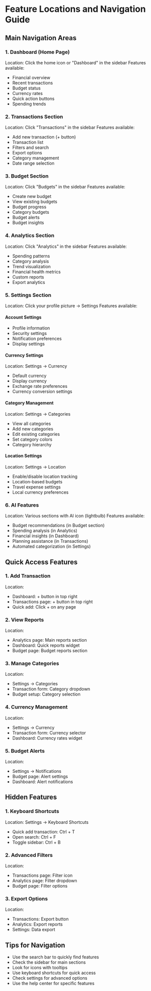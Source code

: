# Feature Locations and Navigation Guide

## Main Navigation Areas

### 1. Dashboard (Home Page)
Location: Click the home icon or "Dashboard" in the sidebar
Features available:
- Financial overview
- Recent transactions
- Budget status
- Currency rates
- Quick action buttons
- Spending trends

### 2. Transactions Section
Location: Click "Transactions" in the sidebar
Features available:
- Add new transaction (+ button)
- Transaction list
- Filters and search
- Export options
- Category management
- Date range selection

### 3. Budget Section
Location: Click "Budgets" in the sidebar
Features available:
- Create new budget
- View existing budgets
- Budget progress
- Category budgets
- Budget alerts
- Budget insights

### 4. Analytics Section
Location: Click "Analytics" in the sidebar
Features available:
- Spending patterns
- Category analysis
- Trend visualization
- Financial health metrics
- Custom reports
- Export analytics

### 5. Settings Section
Location: Click your profile picture → Settings
Features available:
#### Account Settings
- Profile information
- Security settings
- Notification preferences
- Display settings

#### Currency Settings
Location: Settings → Currency
- Default currency
- Display currency
- Exchange rate preferences
- Currency conversion settings

#### Category Management
Location: Settings → Categories
- View all categories
- Add new categories
- Edit existing categories
- Set category colors
- Category hierarchy

#### Location Settings
Location: Settings → Location
- Enable/disable location tracking
- Location-based budgets
- Travel expense settings
- Local currency preferences

### 6. AI Features
Location: Various sections with AI icon (lightbulb)
Features available:
- Budget recommendations (in Budget section)
- Spending analysis (in Analytics)
- Financial insights (in Dashboard)
- Planning assistance (in Transactions)
- Automated categorization (in Settings)

## Quick Access Features

### 1. Add Transaction
Location: 
- Dashboard: + button in top right
- Transactions page: + button in top right
- Quick add: Click + on any page

### 2. View Reports
Location:
- Analytics page: Main reports section
- Dashboard: Quick reports widget
- Budget page: Budget reports section

### 3. Manage Categories
Location:
- Settings → Categories
- Transaction form: Category dropdown
- Budget setup: Category selection

### 4. Currency Management
Location:
- Settings → Currency
- Transaction form: Currency selector
- Dashboard: Currency rates widget

### 5. Budget Alerts
Location:
- Settings → Notifications
- Budget page: Alert settings
- Dashboard: Alert notifications

## Hidden Features

### 1. Keyboard Shortcuts
Location: Settings → Keyboard Shortcuts
- Quick add transaction: Ctrl + T
- Open search: Ctrl + F
- Toggle sidebar: Ctrl + B

### 2. Advanced Filters
Location: 
- Transactions page: Filter icon
- Analytics page: Filter dropdown
- Budget page: Filter options

### 3. Export Options
Location:
- Transactions: Export button
- Analytics: Export reports
- Settings: Data export

## Tips for Navigation
- Use the search bar to quickly find features
- Check the sidebar for main sections
- Look for icons with tooltips
- Use keyboard shortcuts for quick access
- Check settings for advanced options
- Use the help center for specific features 